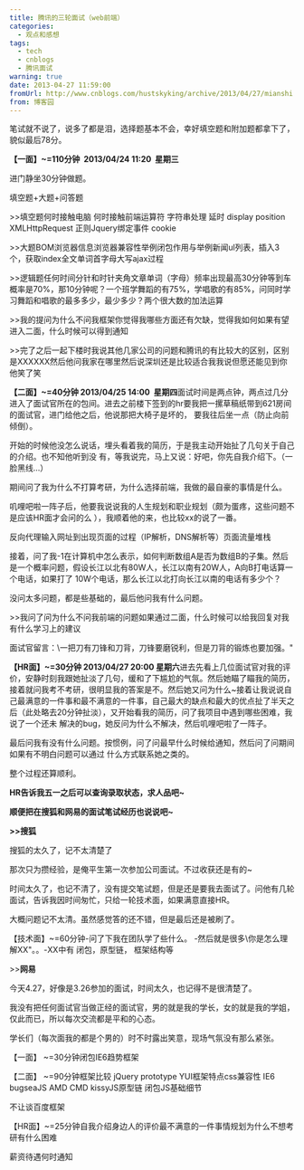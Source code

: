 ```yaml
---
title: 腾讯的三轮面试（web前端）
categories:
  - 观点和感想
tags:
  - tech
  - cnblogs
  - 腾讯面试
warning: true
date: 2013-04-27 11:59:00
fromUrl: http://www.cnblogs.com/hustskyking/archive/2013/04/27/mianshi.html
from: 博客园
---
```



<p><strong></strong>笔试就不说了，说多了都是泪，选择题基本不会，幸好填空题和附加题都拿下了，貌似最后78分。</p>


<p><strong>【一面】~=110分钟 &nbsp;2013/04/24 11:20 &nbsp;星期三</strong></p>
<p>进门静坐30分钟做题。</p>
<p>填空题+大题+问答题</p>
<p>&gt;&gt;填空题何时接触电脑  何时接触前端运算符   字符串处理 延时  display position  XMLHttpRequest  正则Jquery绑定事件  cookie</p>
<p>&gt;&gt;大题BOM浏览器信息浏览器兼容性举例闭包作用与举例新闻ul列表，插入3个，获取index全文单词首字母大写ajax过程</p>
<p>&gt;&gt;逻辑题任何时间分针和时针夹角文章单词（字母）频率出现最高30分钟等到车概率是70%，那10分钟呢？一个班学舞蹈的有75%，学唱歌的有85%，问同时学习舞蹈和唱歌的最多多少，最少多少？两个很大数的加法运算</p>
<p>&gt;&gt;我的提问为什么不问我框架你觉得我哪些方面还有欠缺，觉得我如何如果有望进入二面，什么时候可以得到通知</p>
<p>&gt;&gt;完了之后一起下楼时我说其他几家公司的问题和腾讯的有比较大的区别，区别是XXXXXX然后他问我家在哪里然后说深圳还是比较适合我我说但愿还能见到你他笑了笑</p>
<p><strong>【二面】~=40分钟&nbsp;<strong>2013/04/25 14:00 &nbsp;星期四</strong></strong>面试时间是两点钟，两点过几分进入了面试官所在的包间。进去之前楼下签到的hr要我把一摞草稿纸带到621房间的面试官，进门给他之后，他说那把大椅子是坏的，
要我往后坐一点（防止向前倾倒）。</p>
<p>开始的时候他没怎么说话，埋头看着我的简历，于是我主动开始扯了几句关于自己的介绍。也不知他听到没
有，等我说完，马上又说：好吧，你先自我介绍下。（一脸黑线...）</p>
<p>期间问了我为什么不打算考研，为什么选择前端，我做的最自豪的事情是什么。</p>
<p>叽哩吧啦一阵子后，他要我说说我的人生规划和职业规划（颇为蛋疼，这些问题不是应该HR面才会问的么
），我顺着他的来，也比较xx的说了一番。</p>
<p>反向代理输入网址到出现页面的过程（IP解析，DNS解析等）页面流量堆栈</p>
<p>接着，问了我-1在计算机中怎么表示，如何判断数组A是否为数组B的子集。然后是一个概率问题，假设长江以北有80W人，长江以南有20W人，A向B打电话算一个电话，如果打了
10W个电话，那么长江以北打向长江以南的电话有多少个？</p>
<p>没问太多问题，都是些基础的，最后他问我有什么问题。</p>
<p>&gt;&gt;我问了问为什么不问我前端的问题如果通过二面，什么时候可以给我回复对我有什么学习上的建议</p>
<p>面试官留言：\一把刀有刀锋和刀背，刀锋要磨锐利，但是刀背的锻炼也要加强。"</p>


<p><strong>【HR面】~=30分钟 2013/04/27 20:00 星期六</strong>进去先看上几位面试官对我的评价，安静时刻我跟她扯淡了几句，缓和了下尴尬的气氛。然后她瞄了瞄我的简历，接着就问我考不考研，很明显我的答案是不。然后她又问为什么~接着让我说说自己最满意的一件事和最不满意的一件事，自己最大的缺点和最大的优点扯了半天之后（此处略去20分钟扯淡），又开始看我的简历，问了我项目中遇到哪些困难，我说了一个还未
解决的bug，她反问为什么不解决，然后叽哩吧啦了一阵子。</p>
<p>最后问我有没有什么问题。按惯例，问了问最早什么时候给通知，然后问了问期间如果有不明白问题可以通过
什么方式联系她之类的。</p>
<p>整个过程还算顺利。</p>


<p><strong>HR告诉我五一之后可以查询录取状态，求人品吧~</strong></p>


<p><strong>顺便把在搜狐和网易的面试笔试经历也说说吧~</strong></p>
<p><strong>&gt;&gt;搜狐</strong></p>
<p>搜狐的太久了，记不太清楚了</p>
<p>那次只为攒经验，是俺平生第一次参加公司面试。不过收获还是有的~</p>
<p>时间太久了，也记不清了，没有提交笔试题，但是还是要我去面试了。问他有几轮面试，告诉我因时间匆忙，只给一轮技术面，如果满意直接HR。</p>
<p>大概问题记不太清。虽然感觉答的还不错，但是最后还是被刷了。</p>
<p>【技术面】~=60分钟-问了下我在团队学了些什么。 -然后就是很多\你是怎么理解XX"。。-XX中有 闭包，原型链， 框架结构等</p>


<p>&gt;&gt;<strong>网易</strong></p>
<p>今天4.27，好像是3.26参加的面试，时间太久，也记得不是很清楚了。</p>
<p>我没有把任何面试官当做正经的面试官，男的就是我的学长，女的就是我的学姐，仅此而已，所以每次交流都是平和的心态。</p>
<p>学长们（每次面我的都是个男的）时不时露出笑意，现场气氛没有那么紧张。</p>
<p>【一面】 ~=30分钟闭包IE6趋势框架</p>
<p>【二面】 ~=90分钟框架比较 jQuery prototype YUI框架特点css兼容性   IE6 bugseaJS AMD CMD kissyJS原型链 闭包JS基础细节</p>
<p>不让谈百度框架</p>
<p>【HR面】~=25分钟自我介绍身边人的评价最不满意的一件事情规划为什么不想考研有什么困难</p>
<p>薪资待遇何时通知</p>